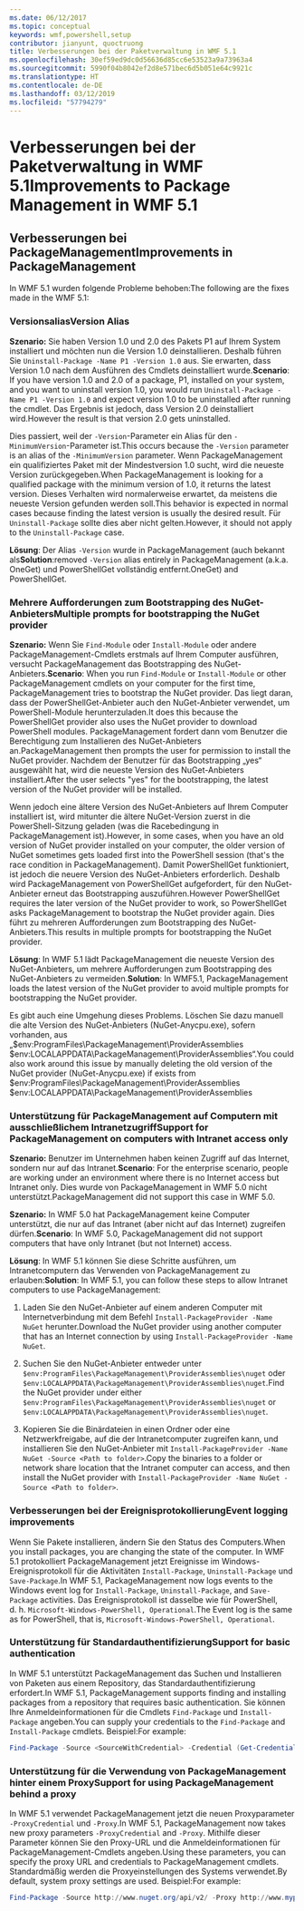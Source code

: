 ```yaml
---
ms.date: 06/12/2017
ms.topic: conceptual
keywords: wmf,powershell,setup
contributor: jianyunt, quoctruong
title: Verbesserungen bei der Paketverwaltung in WMF 5.1
ms.openlocfilehash: 30ef59ed9dc0d56636d85cc6e53523a9a73963a4
ms.sourcegitcommit: 5990f04b8042ef2d8e571bec6d5b051e64c9921c
ms.translationtype: HT
ms.contentlocale: de-DE
ms.lasthandoff: 03/12/2019
ms.locfileid: "57794279"
---
```

# <a name="improvements-to-package-management-in-wmf-51"></a><span data-ttu-id="82f37-103">Verbesserungen bei der Paketverwaltung in WMF 5.1</span><span class="sxs-lookup"><span data-stu-id="82f37-103">Improvements to Package Management in WMF 5.1</span></span>

## <a name="improvements-in-packagemanagement"></a><span data-ttu-id="82f37-104">Verbesserungen bei PackageManagement</span><span class="sxs-lookup"><span data-stu-id="82f37-104">Improvements in PackageManagement</span></span>

<span data-ttu-id="82f37-105">In WMF 5.1 wurden folgende Probleme behoben:</span><span class="sxs-lookup"><span data-stu-id="82f37-105">The following are the fixes made in the WMF 5.1:</span></span>

### <a name="version-alias"></a><span data-ttu-id="82f37-106">Versionsalias</span><span class="sxs-lookup"><span data-stu-id="82f37-106">Version Alias</span></span>

<span data-ttu-id="82f37-107">**Szenario:** Sie haben Version 1.0 und 2.0 des Pakets P1 auf Ihrem System installiert und möchten nun die Version 1.0 deinstallieren. Deshalb führen Sie `Uninstall-Package -Name P1 -Version 1.0` aus. Sie erwarten, dass Version 1.0 nach dem Ausführen des Cmdlets deinstalliert wurde.</span><span class="sxs-lookup"><span data-stu-id="82f37-107">**Scenario**: If you have version 1.0 and 2.0 of a package, P1, installed on your system, and you want to uninstall version 1.0, you would run `Uninstall-Package -Name P1 -Version 1.0` and expect version 1.0 to be uninstalled after running the cmdlet.</span></span> <span data-ttu-id="82f37-108">Das Ergebnis ist jedoch, dass Version 2.0 deinstalliert wird.</span><span class="sxs-lookup"><span data-stu-id="82f37-108">However the result is that version 2.0 gets uninstalled.</span></span>

<span data-ttu-id="82f37-109">Dies passiert, weil der `-Version`-Parameter ein Alias für den `-MinimumVersion`-Parameter ist.</span><span class="sxs-lookup"><span data-stu-id="82f37-109">This occurs because the `-Version` parameter is an alias of the `-MinimumVersion` parameter.</span></span> <span data-ttu-id="82f37-110">Wenn PackageManagement ein qualifiziertes Paket mit der Mindestversion 1.0 sucht, wird die neueste Version zurückgegeben.</span><span class="sxs-lookup"><span data-stu-id="82f37-110">When PackageManagement is looking for a qualified package with the minimum version of 1.0, it returns the latest version.</span></span> <span data-ttu-id="82f37-111">Dieses Verhalten wird normalerweise erwartet, da meistens die neueste Version gefunden werden soll.</span><span class="sxs-lookup"><span data-stu-id="82f37-111">This behavior is expected in normal cases because finding the latest version is usually the desired result.</span></span> <span data-ttu-id="82f37-112">Für `Uninstall-Package` sollte dies aber nicht gelten.</span><span class="sxs-lookup"><span data-stu-id="82f37-112">However, it should not apply to the `Uninstall-Package` case.</span></span>

<span data-ttu-id="82f37-113">**Lösung**: Der Alias `-Version` wurde in PackageManagement (auch bekannt als</span><span class="sxs-lookup"><span data-stu-id="82f37-113">**Solution**:removed `-Version` alias entirely in PackageManagement (a.k.a.</span></span> <span data-ttu-id="82f37-114">OneGet) und PowerShellGet vollständig entfernt.</span><span class="sxs-lookup"><span data-stu-id="82f37-114">OneGet) and PowerShellGet.</span></span>

### <a name="multiple-prompts-for-bootstrapping-the-nuget-provider"></a><span data-ttu-id="82f37-115">Mehrere Aufforderungen zum Bootstrapping des NuGet-Anbieters</span><span class="sxs-lookup"><span data-stu-id="82f37-115">Multiple prompts for bootstrapping the NuGet provider</span></span>

<span data-ttu-id="82f37-116">**Szenario:** Wenn Sie `Find-Module` oder `Install-Module` oder andere PackageManagement-Cmdlets erstmals auf Ihrem Computer ausführen, versucht PackageManagement das Bootstrapping des NuGet-Anbieters.</span><span class="sxs-lookup"><span data-stu-id="82f37-116">**Scenario**: When you run `Find-Module` or `Install-Module` or other PackageManagement cmdlets on your computer for the first time, PackageManagement tries to bootstrap the NuGet provider.</span></span> <span data-ttu-id="82f37-117">Das liegt daran, dass der PowerShellGet-Anbieter auch den NuGet-Anbieter verwendet, um PowerShell-Module herunterzuladen.</span><span class="sxs-lookup"><span data-stu-id="82f37-117">It does this because the PowerShellGet provider also uses the NuGet provider to download PowerShell modules.</span></span> <span data-ttu-id="82f37-118">PackageManagement fordert dann vom Benutzer die Berechtigung zum Installieren des NuGet-Anbieters an.</span><span class="sxs-lookup"><span data-stu-id="82f37-118">PackageManagement then prompts the user for permission to install the NuGet provider.</span></span> <span data-ttu-id="82f37-119">Nachdem der Benutzer für das Bootstrapping „yes“ ausgewählt hat, wird die neueste Version des NuGet-Anbieters installiert.</span><span class="sxs-lookup"><span data-stu-id="82f37-119">After the user selects "yes" for the bootstrapping, the latest version of the NuGet provider will be installed.</span></span>

<span data-ttu-id="82f37-120">Wenn jedoch eine ältere Version des NuGet-Anbieters auf Ihrem Computer installiert ist, wird mitunter die ältere NuGet-Version zuerst in die PowerShell-Sitzung geladen (was die Racebedingung in PackageManagement ist).</span><span class="sxs-lookup"><span data-stu-id="82f37-120">However, in some cases, when you have an old version of NuGet provider installed on your computer, the older version of NuGet sometimes gets loaded first into the PowerShell session (that's the race condition in PackageManagement).</span></span> <span data-ttu-id="82f37-121">Damit PowerShellGet funktioniert, ist jedoch die neuere Version des NuGet-Anbieters erforderlich. Deshalb wird PackageManagement von PowerShellGet aufgefordert, für den NuGet-Anbieter erneut das Bootstrapping auszuführen.</span><span class="sxs-lookup"><span data-stu-id="82f37-121">However PowerShellGet requires the later version of the NuGet provider to work, so PowerShellGet asks PackageManagement to bootstrap the NuGet provider again.</span></span> <span data-ttu-id="82f37-122">Dies führt zu mehreren Aufforderungen zum Bootstrapping des NuGet-Anbieters.</span><span class="sxs-lookup"><span data-stu-id="82f37-122">This results in multiple prompts for bootstrapping the NuGet provider.</span></span>

<span data-ttu-id="82f37-123">**Lösung**: In WMF 5.1 lädt PackageManagement die neueste Version des NuGet-Anbieters, um mehrere Aufforderungen zum Bootstrapping des NuGet-Anbieters zu vermeiden.</span><span class="sxs-lookup"><span data-stu-id="82f37-123">**Solution**: In WMF5.1, PackageManagement loads the latest version of the NuGet provider to avoid multiple prompts for bootstrapping the NuGet provider.</span></span>

<span data-ttu-id="82f37-124">Es gibt auch eine Umgehung dieses Problems. Löschen Sie dazu manuell die alte Version des NuGet-Anbieters (NuGet-Anycpu.exe), sofern vorhanden, aus „$env:ProgramFiles\PackageManagement\ProviderAssemblies $env:LOCALAPPDATA\PackageManagement\ProviderAssemblies“.</span><span class="sxs-lookup"><span data-stu-id="82f37-124">You could also work around this issue by manually deleting the old version of the NuGet provider (NuGet-Anycpu.exe) if exists from $env:ProgramFiles\PackageManagement\ProviderAssemblies $env:LOCALAPPDATA\PackageManagement\ProviderAssemblies</span></span>


### <a name="support-for-packagemanagement-on-computers-with-intranet-access-only"></a><span data-ttu-id="82f37-125">Unterstützung für PackageManagement auf Computern mit ausschließlichem Intranetzugriff</span><span class="sxs-lookup"><span data-stu-id="82f37-125">Support for PackageManagement on computers with Intranet access only</span></span>

<span data-ttu-id="82f37-126">**Szenario:** Benutzer im Unternehmen haben keinen Zugriff auf das Internet, sondern nur auf das Intranet.</span><span class="sxs-lookup"><span data-stu-id="82f37-126">**Scenario**: For the enterprise scenario, people are working under an environment where there is no Internet access but Intranet only.</span></span> <span data-ttu-id="82f37-127">Dies wurde von PackageManagement in WMF 5.0 nicht unterstützt.</span><span class="sxs-lookup"><span data-stu-id="82f37-127">PackageManagement did not support this case in WMF 5.0.</span></span>

<span data-ttu-id="82f37-128">**Szenario:** In WMF 5.0 hat PackageManagement keine Computer unterstützt, die nur auf das Intranet (aber nicht auf das Internet) zugreifen dürfen.</span><span class="sxs-lookup"><span data-stu-id="82f37-128">**Scenario**: In WMF 5.0, PackageManagement did not support computers that have only Intranet (but not Internet) access.</span></span>

<span data-ttu-id="82f37-129">**Lösung**: In WMF 5.1 können Sie diese Schritte ausführen, um Intranetcomputern das Verwenden von PackageManagement zu erlauben:</span><span class="sxs-lookup"><span data-stu-id="82f37-129">**Solution**: In WMF 5.1, you can follow these steps to allow Intranet computers to use PackageManagement:</span></span>

1. <span data-ttu-id="82f37-130">Laden Sie den NuGet-Anbieter auf einem anderen Computer mit Internetverbindung mit dem Befehl `Install-PackageProvider -Name NuGet` herunter.</span><span class="sxs-lookup"><span data-stu-id="82f37-130">Download the NuGet provider using another computer that has an Internet connection by using `Install-PackageProvider -Name NuGet`.</span></span>

2. <span data-ttu-id="82f37-131">Suchen Sie den NuGet-Anbieter entweder unter `$env:ProgramFiles\PackageManagement\ProviderAssemblies\nuget` oder `$env:LOCALAPPDATA\PackageManagement\ProviderAssemblies\nuget`.</span><span class="sxs-lookup"><span data-stu-id="82f37-131">Find the NuGet provider under either `$env:ProgramFiles\PackageManagement\ProviderAssemblies\nuget`  or  `$env:LOCALAPPDATA\PackageManagement\ProviderAssemblies\nuget`.</span></span>

3. <span data-ttu-id="82f37-132">Kopieren Sie die Binärdateien in einen Ordner oder eine Netzwerkfreigabe, auf die der Intranetcomputer zugreifen kann, und installieren Sie den NuGet-Anbieter mit `Install-PackageProvider -Name NuGet -Source <Path to folder>`.</span><span class="sxs-lookup"><span data-stu-id="82f37-132">Copy the binaries to a folder or network share location that the Intranet computer can access, and then install the NuGet provider with `Install-PackageProvider -Name NuGet -Source <Path to folder>`.</span></span>


### <a name="event-logging-improvements"></a><span data-ttu-id="82f37-133">Verbesserungen bei der Ereignisprotokollierung</span><span class="sxs-lookup"><span data-stu-id="82f37-133">Event logging improvements</span></span>

<span data-ttu-id="82f37-134">Wenn Sie Pakete installieren, ändern Sie den Status des Computers.</span><span class="sxs-lookup"><span data-stu-id="82f37-134">When you install packages, you are changing the state of the computer.</span></span> <span data-ttu-id="82f37-135">In WMF 5.1 protokolliert PackageManagement jetzt Ereignisse im Windows-Ereignisprotokoll für die Aktivitäten `Install-Package`, `Uninstall-Package` und `Save-Package`.</span><span class="sxs-lookup"><span data-stu-id="82f37-135">In WMF 5.1, PackageManagement now logs events to the Windows event log for `Install-Package`, `Uninstall-Package`, and `Save-Package` activities.</span></span> <span data-ttu-id="82f37-136">Das Ereignisprotokoll ist dasselbe wie für PowerShell, d. h. `Microsoft-Windows-PowerShell, Operational`.</span><span class="sxs-lookup"><span data-stu-id="82f37-136">The Event log  is the same as for PowerShell, that is, `Microsoft-Windows-PowerShell, Operational`.</span></span>

### <a name="support-for-basic-authentication"></a><span data-ttu-id="82f37-137">Unterstützung für Standardauthentifizierung</span><span class="sxs-lookup"><span data-stu-id="82f37-137">Support for basic authentication</span></span>

<span data-ttu-id="82f37-138">In WMF 5.1 unterstützt PackageManagement das Suchen und Installieren von Paketen aus einem Repository, das Standardauthentifizierung erfordert.</span><span class="sxs-lookup"><span data-stu-id="82f37-138">In WMF 5.1, PackageManagement supports finding and installing packages from a repository that requires basic authentication.</span></span> <span data-ttu-id="82f37-139">Sie können Ihre Anmeldeinformationen für die Cmdlets `Find-Package` und `Install-Package` angeben.</span><span class="sxs-lookup"><span data-stu-id="82f37-139">You can supply your credentials to the `Find-Package` and `Install-Package` cmdlets.</span></span> <span data-ttu-id="82f37-140">Beispiel:</span><span class="sxs-lookup"><span data-stu-id="82f37-140">For example:</span></span>

``` PowerShell
Find-Package -Source <SourceWithCredential> -Credential (Get-Credential)
```

### <a name="support-for-using-packagemanagement-behind-a-proxy"></a><span data-ttu-id="82f37-141">Unterstützung für die Verwendung von PackageManagement hinter einem Proxy</span><span class="sxs-lookup"><span data-stu-id="82f37-141">Support for using PackageManagement behind a proxy</span></span>

<span data-ttu-id="82f37-142">In WMF 5.1 verwendet PackageManagement jetzt die neuen Proxyparameter `-ProxyCredential` und `-Proxy`.</span><span class="sxs-lookup"><span data-stu-id="82f37-142">In WMF 5.1, PackageManagement now takes new proxy parameters `-ProxyCredential` and `-Proxy`.</span></span> <span data-ttu-id="82f37-143">Mithilfe dieser Parameter können Sie den Proxy-URL und die Anmeldeinformationen für PackageManagement-Cmdlets angeben.</span><span class="sxs-lookup"><span data-stu-id="82f37-143">Using these parameters, you can specify the proxy URL and credentials to PackageManagement cmdlets.</span></span> <span data-ttu-id="82f37-144">Standardmäßig werden die Proxyeinstellungen des Systems verwendet.</span><span class="sxs-lookup"><span data-stu-id="82f37-144">By default, system proxy settings are used.</span></span> <span data-ttu-id="82f37-145">Beispiel:</span><span class="sxs-lookup"><span data-stu-id="82f37-145">For example:</span></span>

``` PowerShell
Find-Package -Source http://www.nuget.org/api/v2/ -Proxy http://www.myproxyserver.com -ProxyCredential (Get-Credential)
```
